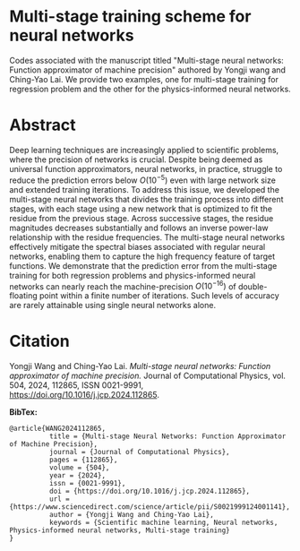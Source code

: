 # Multi-stage training scheme for neural networks

Codes associated with the manuscript titled "Multi-stage neural networks: Function approximator of machine precision" authored by Yongji wang and Ching-Yao Lai. We provide two examples, one for multi-stage training for regression problem and the other for the physics-informed neural networks.

# Abstract

Deep learning techniques are increasingly applied to scientific problems, where the precision of networks is crucial. Despite being deemed as universal function approximators, neural networks, in practice, struggle to reduce the prediction errors below $`O(10^{-5})`$ even with large network size and extended training iterations. To address this issue, we developed the multi-stage neural networks that divides the training process into different stages, with each stage using a new network that is optimized to fit the residue from the previous stage. Across successive stages, the residue magnitudes decreases substantially and follows an inverse power-law relationship with the residue frequencies. The multi-stage neural networks effectively mitigate the spectral biases associated with regular neural networks, enabling them to capture the high frequency feature of target functions. We demonstrate that the prediction error from the multi-stage training for both regression problems and physics-informed neural networks can nearly reach the machine-precision $`O(10^{-16})`$ of double-floating point within a finite number of iterations. Such levels of accuracy are rarely attainable using single neural networks alone.

# Citation
Yongji Wang and Ching-Yao Lai.
*Multi-stage neural networks: Function approximator of machine precision.* Journal of Computational Physics, vol. 504, 2024, 112865, ISSN 0021-9991, https://doi.org/10.1016/j.jcp.2024.112865.

**BibTex:**
```
@article{WANG2024112865,
          title = {Multi-stage Neural Networks: Function Approximator of Machine Precision},
          journal = {Journal of Computational Physics},
          pages = {112865},
          volume = {504},
          year = {2024},
          issn = {0021-9991},
          doi = {https://doi.org/10.1016/j.jcp.2024.112865},
          url = {https://www.sciencedirect.com/science/article/pii/S0021999124001141},
          author = {Yongji Wang and Ching-Yao Lai},
          keywords = {Scientific machine learning, Neural networks, Physics-informed neural networks, Multi-stage training}
}
```
